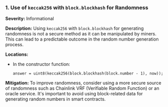 ### 1. **Use of `keccak256` with `block.blockhash` for Randomness**

**Severity:**
Informational

**Description:**
Using `keccak256` with `block.blockhash` for generating randomness is not a secure method as it can be manipulated by miners. This can lead to a predictable outcome in the random number generation process.

**Locations:**

- In the constructor function:
  ```solidity
  answer = uint8(keccak256(block.blockhash(block.number - 1), now));
  ```

**Mitigation:**
To improve randomness, consider using a more secure source of randomness such as Chainlink VRF (Verifiable Random Function) or an oracle service. It's important to avoid using block-related data for generating random numbers in smart contracts.